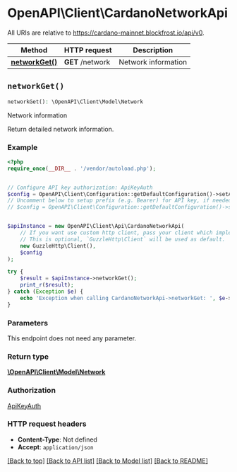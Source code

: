 # OpenAPI\Client\CardanoNetworkApi

All URIs are relative to https://cardano-mainnet.blockfrost.io/api/v0.

Method | HTTP request | Description
------------- | ------------- | -------------
[**networkGet()**](CardanoNetworkApi.md#networkGet) | **GET** /network | Network information


## `networkGet()`

```php
networkGet(): \OpenAPI\Client\Model\Network
```

Network information

Return detailed network information.

### Example

```php
<?php
require_once(__DIR__ . '/vendor/autoload.php');


// Configure API key authorization: ApiKeyAuth
$config = OpenAPI\Client\Configuration::getDefaultConfiguration()->setApiKey('project_id', 'YOUR_API_KEY');
// Uncomment below to setup prefix (e.g. Bearer) for API key, if needed
// $config = OpenAPI\Client\Configuration::getDefaultConfiguration()->setApiKeyPrefix('project_id', 'Bearer');


$apiInstance = new OpenAPI\Client\Api\CardanoNetworkApi(
    // If you want use custom http client, pass your client which implements `GuzzleHttp\ClientInterface`.
    // This is optional, `GuzzleHttp\Client` will be used as default.
    new GuzzleHttp\Client(),
    $config
);

try {
    $result = $apiInstance->networkGet();
    print_r($result);
} catch (Exception $e) {
    echo 'Exception when calling CardanoNetworkApi->networkGet: ', $e->getMessage(), PHP_EOL;
}
```

### Parameters

This endpoint does not need any parameter.

### Return type

[**\OpenAPI\Client\Model\Network**](../Model/Network.md)

### Authorization

[ApiKeyAuth](../../README.md#ApiKeyAuth)

### HTTP request headers

- **Content-Type**: Not defined
- **Accept**: `application/json`

[[Back to top]](#) [[Back to API list]](../../README.md#endpoints)
[[Back to Model list]](../../README.md#models)
[[Back to README]](../../README.md)
